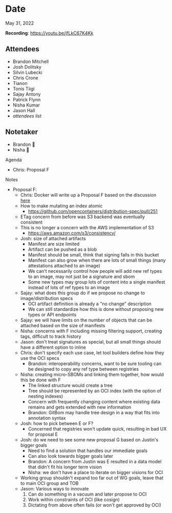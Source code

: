 # Date

May 31, 2022

**Recording**: <https://youtu.be/jfLkC67K4Kk>

## Attendees

- Brandon Mitchell
- Josh Dolitsky
- Silvin Lubecki
- Chris Crone
- Tianon
- Tonis Tiigi
- Sajay Antony
- Patrick Flynn
- Nisha Kumar
- Jason Hall
- _attendees list_

## Notetaker

- Brandon 🥇
- Nisha 🥈

Agenda

- Chris: Proposal F

Notes

- Proposal F:
  - Chris: Docker will write up a Proposal F based on the discussion [here](https://github.com/opencontainers/wg-reference-types/issues/50)
  - How to make mutating an index atomic
    - <https://github.com/opencontainers/distribution-spec/pull/251>
  - ETag concern from before was S3 backend was eventually consistent
  - This is no longer a concern with the AWS implementation of S3
    - <https://aws.amazon.com/s3/consistency/>
  - Josh: size of attached artifacts
    - Manifest are size limited
    - Artifact can be pushed as a blob
    - Manifest should be small, think that signing falls in this bucket
    - Manifest can also grow when there are lots of small things (many attestations attached to an image)
    - We can't necessarily control how people will add new ref types to an image, may not just be a signature and sbom
    - Some new types may group lots of content into a single manifest instead of lots of ref types to an image
  - Sajay: what does this group do if we propose no change to image/distribution specs
    - OCI artifact definition is already a "no change" description
    - We can still standardize how this is done without proposing new types or API endpoints
  - Sajay: we will have limits on the number of objects that can be attached based on the size of manifests
  - Nisha: concerns with F including missing filtering support, creating tags, difficult to track history
  - Jason: don't treat signatures as special, but all small things should have a different option to inline
  - Chris: don't specify each use case, let tool builders define how they use the OCI specs
    - Brandon: interoperability concerns, want to be sure tooling can be designed to copy any ref type between registries
  - Nisha: creating micro-SBOMs and linking them together, how would this be done with F
    - The linked structure would create a tree
    - Tree should be represented by an OCI index (with the option of nesting indexes)
    - Concern with frequently changing content where existing data remains and gets extended with new information
    - Brandon: GitBom may handle tree design in a way that fits into annotation syntax
  - Josh: how to pick between E or F?
    - Concerned that registries won't update quick, resulting in bad UX for proposal E
  - Josh: do we need to see some new proposal G based on Justin's bigger goals
    - Need to find a solution that handles our immediate goals
    - Can also look towards bigger goals later
    - Brandon: A concern from Justin was E resulted in a data model that didn't fit his longer term vision
    - Nisha: we don't have a place to iterate on bigger visions for OCI
  - Working group shouldn't expand too far out of WG goals, leave that to main OCI group and TOB
  - Jason: Various ways to innovate
    1. Can do something in a vacuum and later propose to OCI
    2. Work within constraints of OCI (like cosign)
    3. Dictating from above often fails (or won't get approved by OCI)
